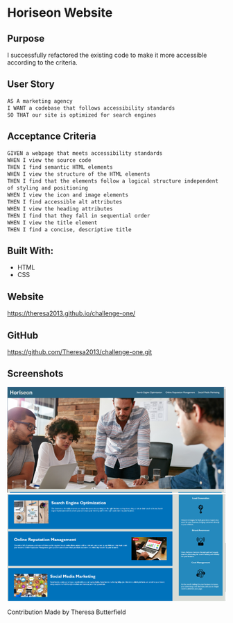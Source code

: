 # Horiseon Website

## Purpose
I successfully refactored the existing code to make it more accessible according to the criteria.

## User Story

```
AS A marketing agency
I WANT a codebase that follows accessibility standards
SO THAT our site is optimized for search engines
```

## Acceptance Criteria

```
GIVEN a webpage that meets accessibility standards
WHEN I view the source code
THEN I find semantic HTML elements
WHEN I view the structure of the HTML elements
THEN I find that the elements follow a logical structure independent of styling and positioning
WHEN I view the icon and image elements
THEN I find accessible alt attributes
WHEN I view the heading attributes
THEN I find that they fall in sequential order
WHEN I view the title element
THEN I find a concise, descriptive title
```

## Built With:
* HTML
* CSS

## Website
https://theresa2013.github.io/challenge-one/ 

## GitHub
https://github.com/Theresa2013/challenge-one.git 

## Screenshots
![demo](./assets/images/Screenshot1.png)
![demo](./assets/images/Screenshot2.png)

Contribution
Made by Theresa Butterfield

